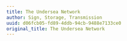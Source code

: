 ```yaml
---
title: The Undersea Network
author: Sign, Storage, Transmission
uuid: d06fcb05-fd89-4ddb-94cb-9488e7133ce0
original_title: The Undersea Network
---
```



